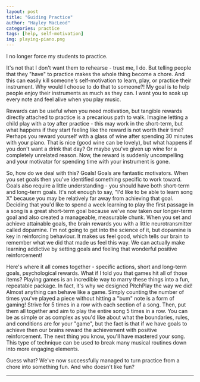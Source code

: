 ```yaml
---
layout: post
title: "Guiding Practice"
author: "Hayley MacLeod"
categories: practice
tags: [help, self-motivation]
img: playing-piano.png
---
```

I no longer force my students to practice.

It's not that I don't want them to rehearse - trust me, I do. But telling people that they "have" to practice makes the whole thing become a chore. And this can easily kill someone's self-motivation to learn, play, or practice their instrument. Why would I choose to do that to someone?! My goal is to help people enjoy their instruments as much as they can. I want you to soak up every note and feel alive when you play music.

Rewards can be useful when you need motivation, but tangible rewards directly attached to practice is a precarious path to walk. Imagine letting a child play with a toy after practice - this may work in the short-term, but what happens if they start feeling like the reward is not worth their time? Perhaps you reward yourself with a glass of wine after spending 30 minutes with your piano. That is nice (good wine can be lovely), but what happens if you don't want a drink that day? Or maybe you've given up wine for a completely unrelated reason. Now, the reward is suddenly uncompelling and your motivator for spending time with your instrument is gone.

So, how do we deal with this? Goals! Goals are fantastic motivators. When you set goals then you've identified something specific to work toward. Goals also require a little understanding - you should have both short-term and long-term goals. It's not enough to say, "I'd like to be able to learn song X" because you may be relatively far away from achieving that goal. Deciding that you'd like to spend a week learning to play the first passage in a song is a great short-term goal because we've now taken our longer-term goal and also created a manageable, measurable chunk. When you set and achieve attainable goals, the brain rewards you with a little neurotransmitter called dopamine. I'm not going to get into the science of it, but dopamine is key in reinforcing behaviour. It makes us feel good, which tells our brain to remember what we did that made us feel this way. We can actually make learning addictive by setting goals and feeling that wonderful positive reinforcement!

Here's where it all comes together - specific actions, short and long-term goals, psychological rewards. What if I told you that games hit all of those items? Playing games is an incredible way to marry these things into a fun, repeatable package. In fact, it's why we designed PitchPlay the way we did! Almost anything can behave like a game. Simply counting the number of times you've played a piece without hitting a "bum" note is a form of gaming! Strive for 5 times in a row with each section of a song. Then, put them all together and aim to play the entire song 5 times in a row. You can be as simple or as complex as you'd like about what the boundaries, rules, and conditions are for your "game", but the fact is that if we have goals to achieve then our brains reward the achievement with positive reinforcement. The next thing you know, you'll have mastered your song. This type of technique can be used to break many musical routines down into more engaging elements.

Guess what? We've now successfully managed to turn practice from a chore into something fun. And who doesn't like fun?

----

